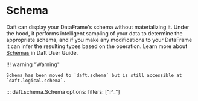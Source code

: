 # Schema

Daft can display your DataFrame's schema without materializing it. Under the hood, it performs intelligent sampling of your data to determine the appropriate schema, and if you make any modifications to your DataFrame it can infer the resulting types based on the operation. Learn more about [Schemas](../core_concepts.md#schemas-and-types) in Daft User Guide.

!!! warning "Warning"

    Schema has been moved to `daft.schema` but is still accessible at `daft.logical.schema`.

::: daft.schema.Schema
    options:
        filters: ["!^_"]
